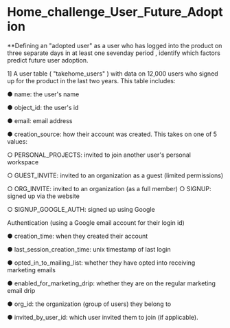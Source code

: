 # Home_challenge_User_Future_Adoption
**Defining  an  "adopted  user"   as  a  user  who   has  logged  into  the  product  on  three  separate
days  in  at  least  one  seven­day  period ,  identify  which  factors  predict  future  user
adoption.

1]  A  user  table  ( "takehome_users" )  with  data  on  12,000  users  who  signed  up  for  the
product  in  the  last  two  years.   This  table  includes:

● name:  the  user's  name

● object_id:   the  user's  id

● email:  email  address

● creation_source:   how  their  account  was  created.  This  takes  on  one
of  5  values:

○ PERSONAL_PROJECTS:  invited  to  join  another  user's
personal  workspace

○ GUEST_INVITE:  invited  to  an  organization  as  a  guest
(limited  permissions)

○ ORG_INVITE:  invited  to  an  organization  (as  a  full  member)
○ SIGNUP:  signed  up  via  the  website

○ SIGNUP_GOOGLE_AUTH:  signed  up  using  Google

Authentication  (using  a  Google  email  account  for  their  login
id)

● creation_time:  when  they  created  their  account

● last_session_creation_time:   unix  timestamp  of  last  login

● opted_in_to_mailing_list:  whether  they  have  opted  into  receiving
marketing  emails

● enabled_for_marketing_drip:  whether  they  are  on  the  regular
marketing  email  drip

● org_id:   the  organization  (group  of  users)  they  belong  to

● invited_by_user_id:   which  user  invited  them  to  join  (if  applicable).
